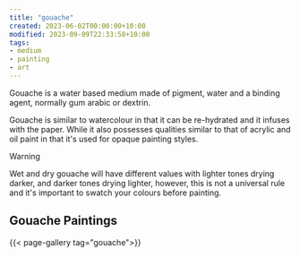 ```yaml
---
title: "gouache"
created: 2023-06-02T00:00:00+10:00
modified: 2023-09-09T22:33:58+10:00
tags:
- medium
- painting
- art
---
```


Gouache is a water based medium made of pigment, water and a binding agent, normally gum arabic or dextrin. 

Gouache is similar to watercolour in that it can be re-hydrated and it infuses with the paper. While it also possesses qualities similar to that of acrylic and oil paint in that it's used for opaque painting styles.

>[!warning]
>
> Wet and dry gouache will have different values with lighter tones drying darker, and darker tones drying lighter, however, this is not a universal rule and it's important to swatch your colours before painting.

## Gouache Paintings

{{< page-gallery tag="gouache">}} 
